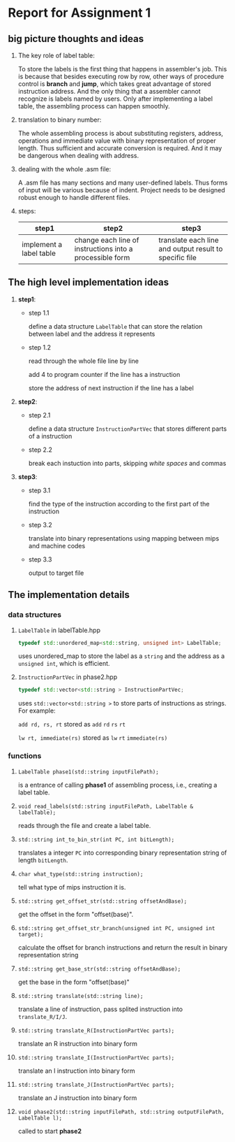 # Report for Assignment 1

## big picture thoughts and ideas

1. The key role of label table:

   To store the labels is the first thing that happens in assembler's job. This is because that besides executing row by row, other ways of procedure control is **branch** and **jump**, which takes great advantage of stored instruction address. And the only thing that a assembler cannot recognize is labels named by users. Only after implementing a label table, the assembling process can happen smoothly.

2. translation to binary number:

   The whole assembling process is about substituting registers, address, operations and immediate value with binary representation of proper length. Thus sufficient and accurate conversion is required. And it may be dangerous when dealing with address.

3. dealing with the whole .asm file:

   A .asm file has many sections and many user-defined labels. Thus forms of input will be various because of indent. Project  needs to be designed robust enough to handle different files.

4. steps:

   | step1                   | step2                                                    | step3                                                   |
   | ----------------------- | -------------------------------------------------------- | ------------------------------------------------------- |
   | implement a label table | change each line of instructions into a processible form | translate each line and  output result to specific file |

   

## The high level implementation ideas

1. **step1**:

   - step 1.1

     define a data structure `LabelTable` that can store the relation between label and the address it represents

   - step 1.2

     read through the whole file line by line

     add 4 to program counter if the line has a instruction

     store the address of next instruction if the line has a label

2. **step2**:

   - step 2.1

     define a data structure `InstructionPartVec` that stores different parts of a instruction

   - step 2.2

     break each instuction into parts, skipping *white spaces* and commas

3. **step3**:

   - step 3.1

     find the type of the instruction according to the first part of the instruction

   - step 3.2

     translate into binary representations using mapping between mips and machine codes

   - step 3.3

     output to target file

## The implementation details

### data structures

1. `LabelTable` in labelTable.hpp

   ```cpp
   typedef std::unordered_map<std::string, unsigned int> LabelTable;
   ```

   uses unordered_map to store the label as a `string` and the address as a `unsigned int`, which is efficient.

2. `InstructionPartVec` in phase2.hpp

   ```cpp
   typedef std::vector<std::string > InstructionPartVec;
   ```

   uses `std::vector<std::string >` to store parts of instructions as strings. For example:

   `add rd, rs, rt` stored as `add` `rd` `rs` `rt`

   `lw rt, immediate(rs)` stored as `lw` `rt` `immediate(rs)`

### functions

1. `LabelTable phase1(std::string inputFilePath);`

   is a entrance of calling **phase1** of assembling process, i.e., creating a label table.

2. `void read_labels(std::string inputFilePath, LabelTable & labelTable);`

   reads through the file and create a label table.

3. `std::string int_to_bin_str(int PC, int bitLength);`

   translates a integer `PC` into corresponding binary representation string of length `bitLength`.

4. `char what_type(std::string instruction);`

   tell what type of mips instruction it is.

5. `std::string get_offset_str(std::string offsetAndBase);`

   get the offset in the form "offset(base)".

6. `std::string get_offset_str_branch(unsigned int PC, unsigned int target);`

   calculate the offset for branch instructions and return the result in binary representation string

7. `std::string get_base_str(std::string offsetAndBase);`

   get the base in the form "offset(base)"

8. `std::string translate(std::string line);`

   translate a line of instruction, pass splited instruction into `translate_R/I/J`. 

9. `std::string translate_R(InstructionPartVec parts);`

   translate an R instruction into binary form

10. `std::string translate_I(InstructionPartVec parts);`

    translate an I instruction into binary form

11. `std::string translate_J(InstructionPartVec parts);`

    translate an J instruction into binary form

12. `void phase2(std::string inputFilePath, std::string outputFilePath, LabelTable l);`

    called to start **phase2**

